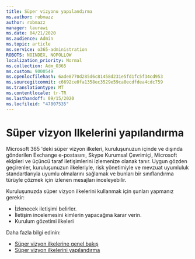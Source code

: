 ```yaml
---
title: Süper vizyonu yapılandırma
ms.author: robmazz
author: robmazz
manager: laurawi
ms.date: 04/21/2020
ms.audience: Admin
ms.topic: article
ms.service: o365-administration
ROBOTS: NOINDEX, NOFOLLOW
localization_priority: Normal
ms.collection: Adm_O365
ms.custom: 9000549
ms.openlocfilehash: 6ade8770d285d6c81458d231e5fd1fc5f34cd953
ms.sourcegitcommit: c6692ce0fa1358ec3529e59ca0ecdfdea4cdc759
ms.translationtype: MT
ms.contentlocale: tr-TR
ms.lasthandoff: 09/15/2020
ms.locfileid: "47807535"
---
```

# <a name="configure-supervision-policies"></a>Süper vizyon Ilkelerini yapılandırma

Microsoft 365 'deki süper vizyon ilkeleri, kuruluşunuzun içinde ve dışında gönderilen Exchange e-postasını, Skype Kurumsal Çevrimiçi, Microsoft ekipleri ve üçüncü taraf iletişimlerini izlemenize olanak tanır. Uygun gözden geçirenler, kuruluşunuzun ilkeleriyle, risk yönetimiyle ve mevzuat uyumluluk standartlarıyla uyumlu olmalarını sağlamak ve bunları bir sınıflandırma türüyle çözmek için izlenen mesajları inceleyebilir.

Kuruluşunuzda süper vizyon ilkelerini kullanmak için şunları yapmanız gerekir:

- İzlenecek iletişimi belirler.
- İletişim incelemesini kimlerin yapacağına karar verin.
- Kurulum gözetimi ilkeleri

Daha fazla bilgi edinin:

- [Süper vizyon ilkelerine genel bakış](https://docs.microsoft.com/microsoft-365/compliance/supervision-policies)
- [Süper vizyon ilkelerini yapılandırma](https://docs.microsoft.com/microsoft-365/compliance/configure-supervision-policies)
